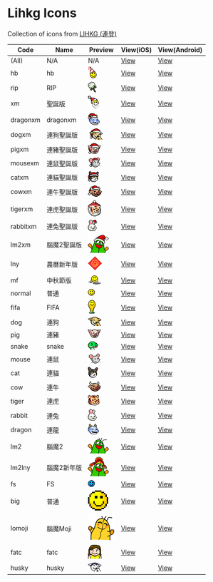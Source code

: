 # Lihkg Icons

Collection of icons from [LIHKG (連登)](https://lihkg.com/)

| Code | Name | Preview | View(iOS) | View(Android) |
| --- | --- | --- | --- | --- |
| (All) | N/A | N/A | [View](./view/ios/all.md) | [View](./view/android/all.md) |
| hb | hb | ![ios/../assets/ios/faces/lihkg/smile_hb.gif](ios/../assets/ios/faces/lihkg/smile_hb.gif) | [View](./view/ios/hb.md) | [View](./view/android/hb.md) |
| rip | RIP | ![ios/../assets/ios/faces/rip/flower.gif](ios/../assets/ios/faces/rip/flower.gif) | [View](./view/ios/rip.md) | [View](./view/android/rip.md) |
| xm | 聖誕版 | ![ios/../assets/ios/faces/xm/smile.gif](ios/../assets/ios/faces/xm/smile.gif) | [View](./view/ios/xm.md) | [View](./view/android/xm.md) |
| dragonxm | dragonxm | ![ios/../assets/ios/faces/dragonxm/smile.gif](ios/../assets/ios/faces/dragonxm/smile.gif) | [View](./view/ios/dragonxm.md) | [View](./view/android/dragonxm.md) |
| dogxm | 連狗聖誕版 | ![ios/../assets/ios/faces/dogxm/smile.gif](ios/../assets/ios/faces/dogxm/smile.gif) | [View](./view/ios/dogxm.md) | [View](./view/android/dogxm.md) |
| pigxm | 連豬聖誕版 | ![ios/../assets/ios/faces/pigxm/smile.gif](ios/../assets/ios/faces/pigxm/smile.gif) | [View](./view/ios/pigxm.md) | [View](./view/android/pigxm.md) |
| mousexm | 連鼠聖誕版 | ![ios/../assets/ios/faces/mousexm/smile.gif](ios/../assets/ios/faces/mousexm/smile.gif) | [View](./view/ios/mousexm.md) | [View](./view/android/mousexm.md) |
| catxm | 連貓聖誕版 | ![ios/../assets/ios/faces/catxm/smile.gif](ios/../assets/ios/faces/catxm/smile.gif) | [View](./view/ios/catxm.md) | [View](./view/android/catxm.md) |
| cowxm | 連牛聖誕版 | ![ios/../assets/ios/faces/cowxm/smile.gif](ios/../assets/ios/faces/cowxm/smile.gif) | [View](./view/ios/cowxm.md) | [View](./view/android/cowxm.md) |
| tigerxm | 連虎聖誕版 | ![ios/../assets/ios/faces/tigerxm/smile.gif](ios/../assets/ios/faces/tigerxm/smile.gif) | [View](./view/ios/tigerxm.md) | [View](./view/android/tigerxm.md) |
| rabbitxm | 連兔聖誕版 | ![ios/../assets/ios/faces/rabbitxm/smile.gif](ios/../assets/ios/faces/rabbitxm/smile.gif) | [View](./view/ios/rabbitxm.md) | [View](./view/android/rabbitxm.md) |
| lm2xm | 腦魔2聖誕版 | ![ios/../assets/ios/faces/lm2xm/smile.gif](ios/../assets/ios/faces/lm2xm/smile.gif) | [View](./view/ios/lm2xm.md) | [View](./view/android/lm2xm.md) |
| lny | 農曆新年版 | ![ios/../assets/ios/faces/lny/smile.gif](ios/../assets/ios/faces/lny/smile.gif) | [View](./view/ios/lny.md) | [View](./view/android/lny.md) |
| mf | 中秋節版 | ![ios/../assets/ios/faces/mf/smile.png](ios/../assets/ios/faces/mf/smile.png) | [View](./view/ios/mf.md) | [View](./view/android/mf.md) |
| normal | 普通 | ![ios/../assets/ios/faces/normal/smile.gif](ios/../assets/ios/faces/normal/smile.gif) | [View](./view/ios/normal.md) | [View](./view/android/normal.md) |
| fifa | FIFA | ![ios/../assets/ios/faces/fifa/smile.gif](ios/../assets/ios/faces/fifa/smile.gif) | [View](./view/ios/fifa.md) | [View](./view/android/fifa.md) |
| dog | 連狗 | ![ios/../assets/ios/faces/dog/smile.gif](ios/../assets/ios/faces/dog/smile.gif) | [View](./view/ios/dog.md) | [View](./view/android/dog.md) |
| pig | 連豬 | ![ios/../assets/ios/faces/pig/smile.gif](ios/../assets/ios/faces/pig/smile.gif) | [View](./view/ios/pig.md) | [View](./view/android/pig.md) |
| snake | snake | ![ios/../assets/ios/faces/snake/smile.gif](ios/../assets/ios/faces/snake/smile.gif) | [View](./view/ios/snake.md) | [View](./view/android/snake.md) |
| mouse | 連鼠 | ![ios/../assets/ios/faces/mouse/smile.gif](ios/../assets/ios/faces/mouse/smile.gif) | [View](./view/ios/mouse.md) | [View](./view/android/mouse.md) |
| cat | 連貓 | ![ios/../assets/ios/faces/cat/smile.gif](ios/../assets/ios/faces/cat/smile.gif) | [View](./view/ios/cat.md) | [View](./view/android/cat.md) |
| cow | 連牛 | ![ios/../assets/ios/faces/cow/smile.gif](ios/../assets/ios/faces/cow/smile.gif) | [View](./view/ios/cow.md) | [View](./view/android/cow.md) |
| tiger | 連虎 | ![ios/../assets/ios/faces/tiger/smile.gif](ios/../assets/ios/faces/tiger/smile.gif) | [View](./view/ios/tiger.md) | [View](./view/android/tiger.md) |
| rabbit | 連兔 | ![ios/../assets/ios/faces/rabbit/smile.gif](ios/../assets/ios/faces/rabbit/smile.gif) | [View](./view/ios/rabbit.md) | [View](./view/android/rabbit.md) |
| dragon | 連龍 | ![ios/../assets/ios/faces/dragon/smile.gif](ios/../assets/ios/faces/dragon/smile.gif) | [View](./view/ios/dragon.md) | [View](./view/android/dragon.md) |
| lm2 | 腦魔2 | ![ios/../assets/ios/faces/lm2/smile.gif](ios/../assets/ios/faces/lm2/smile.gif) | [View](./view/ios/lm2.md) | [View](./view/android/lm2.md) |
| lm2lny | 腦魔2新年版 | ![ios/../assets/ios/faces/lm2lny/smile.gif](ios/../assets/ios/faces/lm2lny/smile.gif) | [View](./view/ios/lm2lny.md) | [View](./view/android/lm2lny.md) |
| fs | FS | ![ios/../assets/ios/faces/fs/smile.gif](ios/../assets/ios/faces/fs/smile.gif) | [View](./view/ios/fs.md) | [View](./view/android/fs.md) |
| big | 普通 | ![ios/../assets/ios/faces/big/smile.gif](ios/../assets/ios/faces/big/smile.gif) | [View](./view/ios/big.md) | [View](./view/android/big.md) |
| lomoji | 腦魔Moji | ![ios/../assets/ios/faces/lomoji/05.png](ios/../assets/ios/faces/lomoji/05.png) | [View](./view/ios/lomoji.md) | [View](./view/android/lomoji.md) |
| fatc | fatc | ![ios/../assets/ios/faces/fatcmoji/fat001.gif](ios/../assets/ios/faces/fatcmoji/fat001.gif) | [View](./view/ios/fatc.md) | [View](./view/android/fatc.md) |
| husky | husky | ![ios/../assets/ios/faces/husky/smile.gif](ios/../assets/ios/faces/husky/smile.gif) | [View](./view/ios/husky.md) | [View](./view/android/husky.md) |
